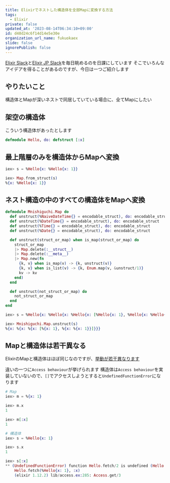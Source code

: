 ```yaml
---
title: Elixirでネストした構造体を全部Mapに変換する方法
tags:
  - Elixir
private: false
updated_at: '2023-08-14T06:34:10+09:00'
id: d48d24c6f14d14e5e30e
organization_url_name: fukuokaex
slide: false
ignorePublish: false
---
```

[Elixir Slack](https://elixir-slackin.herokuapp.com/)と[Elixir JP Slack](https://join.slack.com/t/elixirjp/shared_invite/zt-ae8m5bad-WW69GH1w4iuafm1tKNgd~w)を毎日眺めるのを日課にしています
そこでいろんなアイデアを得ることがあるのですが、今日は一つご紹介します

## やりたいこと

構造体とMapが深いネストで同居していている場合に、全てMapにしたい

## 架空の構造体

こういう構造体があったとします

```elixir
defmodule Hello, do: defstruct [:x]
```

## 最上階層のみを構造体からMapへ変換

```elixir
iex> s = %Hello{x: %Hello{x: 1}}

iex> Map.from_struct(s)
%{x: %Hello{x: 1}}
```

## ネスト構造の中のすべての構造体をMapへ変換

```elixir
defmodule Mnishiguchi.Map do
  def unstruct(%NaiveDateTime{} = encodable_struct), do: encodable_struct
  def unstruct(%DateTime{} = encodable_struct), do: encodable_struct
  def unstruct(%Time{} = encodable_struct), do: encodable_struct
  def unstruct(%Date{} = encodable_struct), do: encodable_struct

  def unstruct(struct_or_map) when is_map(struct_or_map) do
    struct_or_map
    |> Map.delete(:__struct__)
    |> Map.delete(:__meta__)
    |> Map.new(fn
      {k, v} when is_map(v) -> {k, unstruct(v)}
      {k, v} when is_list(v) -> {k, Enum.map(v, &unstruct/1)}
      kv -> kv
    end)
  end

  def unstruct(not_struct_or_map) do
    not_struct_or_map
  end
end

iex> s = %Hello{x: %Hello{x: %Hello{x: [%Hello{x: 1}, %Hello{x: %Hello{x: 1}}]}}}

iex> Mnishiguchi.Map.unstruct(s)
%{x: %{x: %{x: [%{x: 1}, %{x: %{x: 1}}]}}}
```

## Mapと構造体は若干異なる

ElixirのMapと構造体はほぼ同じなのですが、[挙動が若干異なります](https://elixir-lang.org/getting-started/structs.html#structs-are-bare-maps-underneath)

違いの一つに`Access behaviour`が挙げられます
構造体は`Access behaviour`を実装していないので、`[]`でアクセスしようとすると`UndefinedFunctionError`になります

```elixir
# Map
iex> m = %{x: 1}

iex> m.x
1

iex> m[:x]
1
```

```elixir
# 構造体
iex> s = %Hello{x: 1}

iex> s.x
1

iex> s[:x]
** (UndefinedFunctionError) function Hello.fetch/2 is undefined (Hello does not implement the Access behaviour)
    Hello.fetch(%Hello{x: 1}, :x)
    (elixir 1.12.2) lib/access.ex:285: Access.get/3
```
